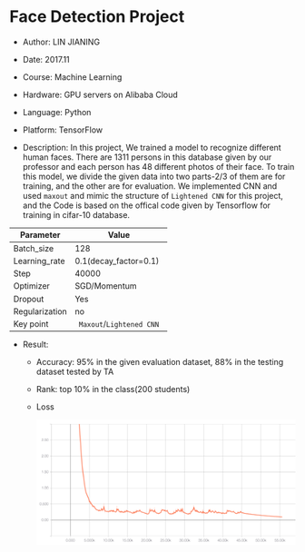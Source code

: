 # Face Detection Project

- Author: LIN JIANING

- Date: 2017.11

- Course: Machine Learning

- Hardware: GPU servers on Alibaba Cloud

- Language: Python

- Platform: TensorFlow

- Description: In this project, We trained a model to recognize different human faces. There are 1311 persons in this database given by our professor and each person has 48 different photos of their face. To train this model, we divide the given data into two parts-2/3 of them are for training, and the other are for evaluation. We implemented CNN and used `maxout` and mimic the structure of `Lightened CNN` for this project, and the Code is based on the offical code given by Tensorflow for training in cifar-10 database.

| Parameter      | Value                      |
| -------------- | -------------------------- |
| Batch_size     | 128                        |
| Learning_rate  | 0.1(decay_factor=0.1)      |
| Step           | 40000                      |
| Optimizer      | SGD/Momentum               |
| Dropout        | Yes                        |
| Regularization | no                         |
| Key point      | ` Maxout`/`Lightened CNN ` |

- Result:
  - Accuracy: 95% in the given evaluation dataset, 88% in the  testing dataset tested by TA

  - Rank: top 10% in the class(200 students)

  - Loss

    ![loss](./loss.png)
